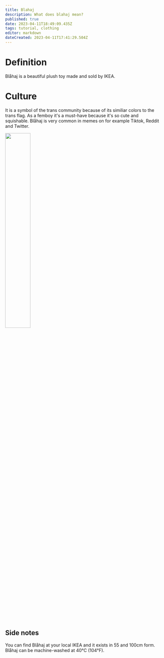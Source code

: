 ```yaml
---
title: Blahaj
description: What does blahaj mean?
published: true
date: 2023-04-11T18:49:09.435Z
tags: tutorial, clothing
editor: markdown
dateCreated: 2023-04-11T17:41:29.504Z
---
```


# Definition

Blåhaj is a beautiful plush toy made and sold by IKEA. 

# Culture
It is a symbol of the trans community because of its similiar colors to the trans flag.
As a femboy it's a must-have because it's so cute and squishable.
Blåhaj is very common in memes on for example Tiktok, Reddit and Twitter.

<img src="https://www.ikea.com/kw/en/images/products/blahaj-soft-toy-shark__0710175_pe727378_s5.jpg?f=l" width="40%"/>

## Side notes
You can find Blåhaj at your local IKEA and it exists in 55 and 100cm form. Blåhaj can be machine-washed at 40°C (104°F).



